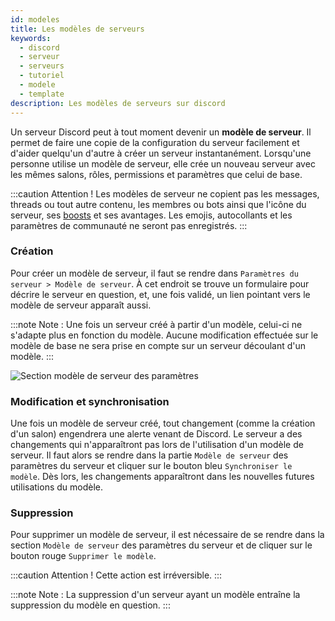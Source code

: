 ```yaml
---
id: modeles
title: Les modèles de serveurs
keywords:
  - discord
  - serveur
  - serveurs
  - tutoriel
  - modele
  - template
description: Les modèles de serveurs sur discord
---
```



Un serveur Discord peut à tout moment devenir un **modèle de serveur**. Il permet de faire une copie de la configuration du serveur facilement et d'aider quelqu'un d'autre à créer un serveur instantanément. Lorsqu'une personne utilise un modèle de serveur, elle crée un nouveau serveur avec les mêmes salons, rôles, permissions et paramètres que celui de base. 


:::caution Attention ! Les modèles de serveur ne copient pas les messages, threads ou tout autre contenu, les membres ou bots ainsi que l'icône du serveur, ses [boosts](https://discord.fr/wiki/nitro-jeux/boost-serveur/boost/) et ses avantages. Les emojis, autocollants et les paramètres de communauté ne seront pas enregistrés.
:::

### Création
Pour créer un modèle de serveur, il faut se rendre dans `Paramètres du serveur > Modèle de serveur`. À cet endroit se trouve un formulaire pour décrire le serveur en question, et, une fois validé, un lien pointant vers le modèle de serveur apparaît aussi.

:::note Note : Une fois un serveur créé à partir d'un modèle, celui-ci ne s'adapte plus en fonction du modèle. Aucune modification effectuée sur le modèle de base ne sera prise en compte sur un serveur découlant d'un modèle.
:::

![Section modèle de serveur des paramètres](https://i.discord.fr/Dch6.png)


### Modification et synchronisation
Une fois un modèle de serveur créé, tout changement (comme la création d'un salon) engendrera une alerte venant de Discord. Le serveur a des changements qui n'apparaîtront pas lors de l'utilisation d'un modèle de serveur. Il faut alors se rendre dans la partie `Modèle de serveur` des paramètres du serveur et cliquer sur le bouton bleu `Synchroniser le modèle`. Dès lors, les changements apparaîtront dans les nouvelles futures utilisations du modèle.

### Suppression
Pour supprimer un modèle de serveur, il est nécessaire de se rendre dans la section `Modèle de serveur` des paramètres du serveur et de cliquer sur le bouton rouge `Supprimer le modèle`.

:::caution Attention ! Cette action est irréversible. :::

:::note Note : La suppression d'un serveur ayant un modèle entraîne la suppression du modèle en question. :::
